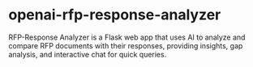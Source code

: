 # openai-rfp-response-analyzer
RFP-Response Analyzer is a Flask web app that uses AI to analyze and compare RFP documents with their responses, providing insights, gap analysis, and interactive chat for quick queries.
